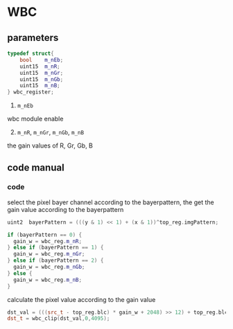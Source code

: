 # WBC
## parameters
```C++
typedef struct{
    bool    m_nEb;
    uint15  m_nR;
    uint15  m_nGr;
    uint15  m_nGb;
    uint15  m_nB;
} wbc_register;
```
1. `m_nEb`

wbc module enable

2. `m_nR`, `m_nGr`, `m_nGb`, `m_nB`

the gain values of R, Gr, Gb, B

## code manual
###  code
select the pixel bayer channel according to the bayerpattern,
the get the gain value according to the bayerpattern
```C++
uint2  bayerPattern = (((y & 1) << 1) + (x & 1))^top_reg.imgPattern;

if (bayerPattern == 0) {
  gain_w = wbc_reg.m_nR;
} else if (bayerPattern == 1) {
  gain_w = wbc_reg.m_nGr;
} else if (bayerPattern == 2) {
  gain_w = wbc_reg.m_nGb;
} else {
  gain_w = wbc_reg.m_nB;
}
```

calculate the pixel value according to the gain value
```C++
dst_val = (((src_t - top_reg.blc) * gain_w + 2048) >> 12) + top_reg.blc;
dst_t = wbc_clip(dst_val,0,4095);
```
